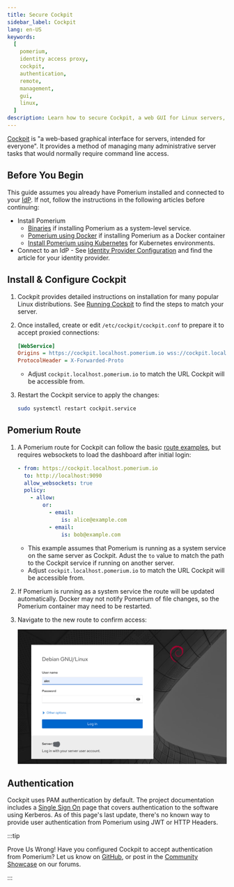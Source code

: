 ```yaml
---
title: Secure Cockpit
sidebar_label: Cockpit
lang: en-US
keywords:
  [
    pomerium,
    identity access proxy,
    cockpit,
    authentication,
    remote,
    management,
    gui,
    linux,
  ]
description: Learn how to secure Cockpit, a web GUI for Linux servers, behind Pomerium
---
```


[Cockpit](https://cockpit-project.org/) is "a web-based graphical interface for servers, intended for everyone". It provides a method of managing many administrative server tasks that would normally require command line access.

## Before You Begin

This guide assumes you already have Pomerium installed and connected to your [IdP](/docs/internals/glossary#identity-provider). If not, follow the instructions in the following articles before continuing:

- Install Pomerium
  - [Binaries](/docs/install/binary) if installing Pomerium as a system-level service.
  - [Pomerium using Docker](/docs/install/quickstart) if installing Pomerium as a Docker container
  - [Install Pomerium using Kubernetes](/docs/k8s/quickstart) for Kubernetes environments.
- Connect to an IdP - See [Identity Provider Configuration](/docs/identity-providers) and find the article for your identity provider.

## Install & Configure Cockpit

1. Cockpit provides detailed instructions on installation for many popular Linux distributions. See [Running Cockpit](https://cockpit-project.org/running.html) to find the steps to match your server.

1. Once installed, create or edit `/etc/cockpit/cockpit.conf` to prepare it to accept proxied connections:

   ```ini
   [WebService]
   Origins = https://cockpit.localhost.pomerium.io wss://cockpit.localhost.pomerium.io
   ProtocolHeader = X-Forwarded-Proto
   ```

   - Adjust `cockpit.localhost.pomerium.io` to match the URL Cockpit will be accessible from.

1. Restart the Cockpit service to apply the changes:

   ```bash
   sudo systemctl restart cockpit.service
   ```

## Pomerium Route

1. A Pomerium route for Cockpit can follow the basic [route examples](/docs/reference/routes), but requires websockets to load the dashboard after initial login:

   ```yaml
   - from: https://cockpit.localhost.pomerium.io
     to: http://localhost:9090
     allow_websockets: true
     policy:
       - allow:
           or:
             - email:
                 is: alice@example.com
             - email:
                 is: bob@example.com
   ```

   - This example assumes that Pomerium is running as a system service on the same server as Cockpit. Adust the `to` value to match the path to the Cockpit service if running on another server.
   - Adjust `cockpit.localhost.pomerium.io` to match the URL Cockpit will be accessible from.

1. If Pomerium is running as a system service the route will be updated automatically. Docker may not notify Pomerium of file changes, so the Pomerium container may need to be restarted.

1. Navigate to the new route to confirm access:

   ![The Cockpit Login Screen](img/cockpit-login-screen.png)

## Authentication

Cockpit uses PAM authentication by default. The project documentation includes a [Single Sign On](https://cockpit-project.org/guide/latest/sso.html) page that covers authentication to the software using Kerberos. As of this page's last update, there's no known way to provide user authentication from Pomerium using JWT or HTTP Headers.

:::tip

Prove Us Wrong! Have you configured Cockpit to accept authentication from Pomerium? Let us know on [GitHub](https://github.com/pomerium/pomerium), or post in the [Community Showcase](https://discuss.pomerium.com/c/community-showcase/14) on our forums.

:::
